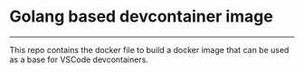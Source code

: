 # Golang based devcontainer image

----

This repo contains the docker file to build a docker image that can be used as a base for VSCode devcontainers.

